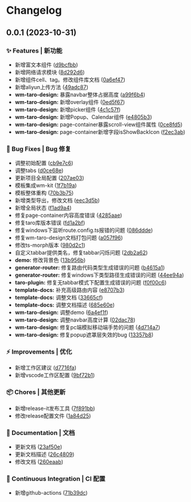 # Changelog

## 0.0.1 (2023-10-31)


### ✨ Features | 新功能

* 新增富文本组件 ([d9bcfbb](https://codeup.aliyun.com/5f855dfb1858a17210466fd0/wuhang-meimeng-development/wm-taro-template/commit/d9bcfbb1fca59b312a7e753f0f5f833f5b7a1863))
* 新增网络请求模块 ([8d292d6](https://codeup.aliyun.com/5f855dfb1858a17210466fd0/wuhang-meimeng-development/wm-taro-template/commit/8d292d6c005124775fdb61bc6260fea740b12c10))
* 新增组件cell、tag。修改组件库文档 ([0a6ef47](https://codeup.aliyun.com/5f855dfb1858a17210466fd0/wuhang-meimeng-development/wm-taro-template/commit/0a6ef47c80fb955e1471bef668d3dba1063aa41f))
* 新增aliyun上传方法 ([49adc87](https://codeup.aliyun.com/5f855dfb1858a17210466fd0/wuhang-meimeng-development/wm-taro-template/commit/49adc87334dde735fb7494fe4d517c670c95e416))
* **wm-taro-design:** 暴露navbar整体占据高度 ([a99f6b4](https://codeup.aliyun.com/5f855dfb1858a17210466fd0/wuhang-meimeng-development/wm-taro-template/commit/a99f6b4806cf9aa111a18f26355e1fae0684169c))
* **wm-taro-design:** 新增overlay组件 ([0ed5f67](https://codeup.aliyun.com/5f855dfb1858a17210466fd0/wuhang-meimeng-development/wm-taro-template/commit/0ed5f67913c51ebe1fdb506941df443c56b6e912))
* **wm-taro-design:** 新增picker组件 ([4c1c57f](https://codeup.aliyun.com/5f855dfb1858a17210466fd0/wuhang-meimeng-development/wm-taro-template/commit/4c1c57f921bc360a3da14d0a13b47cc510c03d03))
* **wm-taro-design:** 新增Popup、Calendar组件 ([e4805b3](https://codeup.aliyun.com/5f855dfb1858a17210466fd0/wuhang-meimeng-development/wm-taro-template/commit/e4805b36d9604e7d978f259f640c9cbcf2b159b0))
* **wm-taro-design:** page-container暴露scroll-view组件属性 ([0ce8fd5](https://codeup.aliyun.com/5f855dfb1858a17210466fd0/wuhang-meimeng-development/wm-taro-template/commit/0ce8fd589a7438dfb1b895c4a1961fb653ca2c26))
* **wm-taro-design:** page-container新增字段isShowBackIcon ([f2ec3ab](https://codeup.aliyun.com/5f855dfb1858a17210466fd0/wuhang-meimeng-development/wm-taro-template/commit/f2ec3abd7c10ee1b70a9fb6efb4deaba3b5819cb))


### 🐛 Bug Fixes | Bug 修复

* 调整初始配置 ([cb9e7c6](https://codeup.aliyun.com/5f855dfb1858a17210466fd0/wuhang-meimeng-development/wm-taro-template/commit/cb9e7c61e8a0a9393e381bf2054a6c2ec8747780))
* 调整tabs ([d0ce68e](https://codeup.aliyun.com/5f855dfb1858a17210466fd0/wuhang-meimeng-development/wm-taro-template/commit/d0ce68e948482e10dec22983fc4bfababd72ab83))
* 更新项目全局配置 ([207ae03](https://codeup.aliyun.com/5f855dfb1858a17210466fd0/wuhang-meimeng-development/wm-taro-template/commit/207ae03a2b2c9692573aee88281b339073a3ec1c))
* 模板集成wm-kit ([1f7b19a](https://codeup.aliyun.com/5f855dfb1858a17210466fd0/wuhang-meimeng-development/wm-taro-template/commit/1f7b19ab4ec630508a06003b92f0926aeb6376c8))
* 模板整体重构 ([70b3b75](https://codeup.aliyun.com/5f855dfb1858a17210466fd0/wuhang-meimeng-development/wm-taro-template/commit/70b3b75b43612a088cd9fc71897d26c47689a688))
* 新增类型导出，修改文档 ([eec3d5b](https://codeup.aliyun.com/5f855dfb1858a17210466fd0/wuhang-meimeng-development/wm-taro-template/commit/eec3d5b9ccb7db09e63e81906c6c732a1a1887ae))
* 新增全局状态 ([f1ad9a4](https://codeup.aliyun.com/5f855dfb1858a17210466fd0/wuhang-meimeng-development/wm-taro-template/commit/f1ad9a4efddba7c7024807ba2c0d7f8febb23b2b))
* 修复page-container内容高度错误 ([4285aae](https://codeup.aliyun.com/5f855dfb1858a17210466fd0/wuhang-meimeng-development/wm-taro-template/commit/4285aae9c97e2f7a04ca72e43ee4bd85449d5481))
* 修复taro库版本错误 ([fd1a2bf](https://codeup.aliyun.com/5f855dfb1858a17210466fd0/wuhang-meimeng-development/wm-taro-template/commit/fd1a2bf3eeeeb1267f1bb451a552020f18099ce8))
* 修复windows下监听route.config.ts报错的问题 ([086ddde](https://codeup.aliyun.com/5f855dfb1858a17210466fd0/wuhang-meimeng-development/wm-taro-template/commit/086ddde4eda3a882eee55b9cbc008104849b2165))
* 修复wm-taro-design文档打包问题 ([a057f96](https://codeup.aliyun.com/5f855dfb1858a17210466fd0/wuhang-meimeng-development/wm-taro-template/commit/a057f96b89522f7592d6cfe2e0cf3751dc1b66f1))
* 修改ts-morph版本 ([980d2c1](https://codeup.aliyun.com/5f855dfb1858a17210466fd0/wuhang-meimeng-development/wm-taro-template/commit/980d2c10e79c404115978f22e82264af043859e7))
* 自定义tabbar提供类名，修复tabbar闪烁问题 ([2db2a62](https://codeup.aliyun.com/5f855dfb1858a17210466fd0/wuhang-meimeng-development/wm-taro-template/commit/2db2a627916eebb814d6497a3468b5b204a147ea))
* **demo:** 修改背景色 ([13b956b](https://codeup.aliyun.com/5f855dfb1858a17210466fd0/wuhang-meimeng-development/wm-taro-template/commit/13b956b404168801ecdf7d49f037c4ff69e24aca))
* **generator-router:** 修复路由代码类型生成错误的问题 ([b4615a1](https://codeup.aliyun.com/5f855dfb1858a17210466fd0/wuhang-meimeng-development/wm-taro-template/commit/b4615a19eee736d90a7385da15c42fa7ee4787a6))
* **generator-router:** 修复windows下类型路径生成错误的问题 ([44ee94a](https://codeup.aliyun.com/5f855dfb1858a17210466fd0/wuhang-meimeng-development/wm-taro-template/commit/44ee94aa5edba0560d1b5c21c12d9451d385a22e))
* **taro-plugin:** 修复无tabbar模式下配置生成错误的问题 ([f0f00c6](https://codeup.aliyun.com/5f855dfb1858a17210466fd0/wuhang-meimeng-development/wm-taro-template/commit/f0f00c6032b5ef4582dccc95c9736d992b9ded67))
* **template-docs:** 补充高级路由内容 ([e8707b3](https://codeup.aliyun.com/5f855dfb1858a17210466fd0/wuhang-meimeng-development/wm-taro-template/commit/e8707b3e4d17da53dc7d5c032efd90adf1c7327a))
* **template-docs:** 调整文档 ([33665cf](https://codeup.aliyun.com/5f855dfb1858a17210466fd0/wuhang-meimeng-development/wm-taro-template/commit/33665cf0205aac0c3c3295af04c0c8f843b31782))
* **template-docs:** 调整文档描述 ([685e60e](https://codeup.aliyun.com/5f855dfb1858a17210466fd0/wuhang-meimeng-development/wm-taro-template/commit/685e60e3d09185cc85f0f052178a00cdc30601fe))
* **wm-taro-design:** 调整demo ([6a4ef1f](https://codeup.aliyun.com/5f855dfb1858a17210466fd0/wuhang-meimeng-development/wm-taro-template/commit/6a4ef1f053d947c127645448ac2633525f15c8b9))
* **wm-taro-design:** 调整navbar高度计算 ([02dac78](https://codeup.aliyun.com/5f855dfb1858a17210466fd0/wuhang-meimeng-development/wm-taro-template/commit/02dac78783cfa9f4b4dedfe9afc4bf9c12db3569))
* **wm-taro-design:** 修复pc端模拟移动端手势的问题 ([4d714a7](https://codeup.aliyun.com/5f855dfb1858a17210466fd0/wuhang-meimeng-development/wm-taro-template/commit/4d714a713b5e9835e901cdede6c7b32e1afc3fe4))
* **wm-taro-design:** 修复popup遮罩层失效的bug ([13357b8](https://codeup.aliyun.com/5f855dfb1858a17210466fd0/wuhang-meimeng-development/wm-taro-template/commit/13357b8ca629bc4ab628983a03543b56e0348973))


### ⚡ Improvements | 优化

* 新增工作区建议 ([d7716fa](https://codeup.aliyun.com/5f855dfb1858a17210466fd0/wuhang-meimeng-development/wm-taro-template/commit/d7716fa44b7b41471b038ee4685051426457d2c2))
* 新增vscode工作区配置 ([9bf72b1](https://codeup.aliyun.com/5f855dfb1858a17210466fd0/wuhang-meimeng-development/wm-taro-template/commit/9bf72b10b4d4a377400ffc85e7a6c6186d8ef6f1))


### 📦 Chores | 其他更新

* 新增release-it发布工具 ([7f891bb](https://codeup.aliyun.com/5f855dfb1858a17210466fd0/wuhang-meimeng-development/wm-taro-template/commit/7f891bb72aaddf2bbee1bd29b81bc582ad3fac0b))
* 修改release配置文件 ([1a84d25](https://codeup.aliyun.com/5f855dfb1858a17210466fd0/wuhang-meimeng-development/wm-taro-template/commit/1a84d2547a6a061941d1c658fe2b524cbe9e76b1))


### 📝 Documentation | 文档

* 更新文档 ([23af50e](https://codeup.aliyun.com/5f855dfb1858a17210466fd0/wuhang-meimeng-development/wm-taro-template/commit/23af50e8ac7f8cae327f67b273160a222aa59396))
* 更新文档描述 ([26c4809](https://codeup.aliyun.com/5f855dfb1858a17210466fd0/wuhang-meimeng-development/wm-taro-template/commit/26c4809cf44e794f6cdaaa4853ffd46ab21edba6))
* 修改文档 ([260eaab](https://codeup.aliyun.com/5f855dfb1858a17210466fd0/wuhang-meimeng-development/wm-taro-template/commit/260eaab9530c306a7ee46c47f3bb6187b26d0d07))


### 🔧 Continuous Integration | CI 配置

* 新增github-actions ([71b39dc](https://codeup.aliyun.com/5f855dfb1858a17210466fd0/wuhang-meimeng-development/wm-taro-template/commit/71b39dc6dc720ff47dc21818c427474f3ed7bd74))
